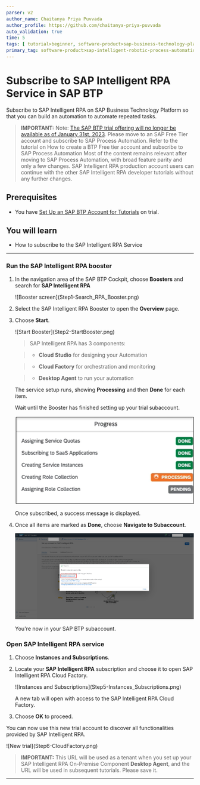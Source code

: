 ```yaml
---
parser: v2
author_name: Chaitanya Priya Puvvada
author_profile: https://github.com/chaitanya-priya-puvvada
auto_validation: true
time: 5
tags: [ tutorial>beginner, software-product>sap-business-technology-platform]
primary_tag: software-product>sap-intelligent-robotic-process-automation
---
```



# Subscribe to SAP Intelligent RPA Service in SAP BTP
<!-- description --> Subscribe to SAP Intelligent RPA on SAP Business Technology Platform so that you can build an automation to automate repeated tasks.

> **IMPORTANT:** Note: [The SAP BTP trial offering will no longer be available as of January 31st, 2023](https://blogs.sap.com/2023/01/09/trial-accounts-retirement-of-sap-intelligent-rpa-end-of-january-2023-and-the-move-forward/). Please move to an SAP Free Tier account and subscribe to SAP Process Automation.
Refer to the tutorial on How to create a BTP Free tier account and subscribe to SAP Process Automation
Most of the content remains relevant after moving to SAP Process Automation, with broad feature parity and only a few changes.
SAP Intelligent RPA production account users can continue with the other SAP Intelligent RPA developer tutorials without any further changes.

## Prerequisites
- You have [Set Up an SAP BTP Account for Tutorials](group.btp-setup) on trial.


## You will learn
  - How to subscribe to the SAP Intelligent RPA Service

---

### Run the SAP Intelligent RPA booster

1. In the navigation area of the SAP BTP Cockpit, choose **Boosters** and search for **SAP Intelligent RPA**

    <!-- border -->![Booster screen](Step1-Search_RPA_Booster.png)

2. Select the SAP Intelligent RPA Booster to open the **Overview** page.

3. Choose **Start**.

    <!-- border -->![Start Booster](Step2-StartBooster.png)

    > SAP Intelligent RPA has 3 components:

    >- **Cloud Studio** for designing your Automation

    >- **Cloud Factory** for orchestration and monitoring

    >- **Desktop Agent** to run your automation

    The service setup runs, showing **Processing** and then **Done** for each item.

    Wait until the Booster has finished setting up your trial subaccount.

    ![Booster Processing](step3-BoosterProgress.png)

    Once subscribed, a success message is displayed.

4. Once all items are marked as **Done**, choose **Navigate to Subaccount**.

    ![Navigate to Subaccount](Step4-Navigate_Subaccount.png)

    You're now in your SAP BTP subaccount.


### Open SAP Intelligent RPA service

1. Choose **Instances and Subscriptions**.

2. Locate your **SAP Intelligent RPA** subscription and choose it to open SAP Intelligent RPA Cloud Factory.

    <!-- border -->![Instances and Subscriptions](Step5-Instances_Subscriptions.png)

    A new tab will open with access to the SAP Intelligent RPA Cloud Factory.

3. Choose **OK** to proceed.

You can now use this new trial account to discover all functionalities provided by SAP Intelligent RPA.

<!-- border -->![New trial](Step6-CloudFactory.png)

> **IMPORTANT:** This URL will be used as a tenant when you set up your SAP Intelligent RPA On-Premise Component **Desktop Agent**, and the URL will be used in subsequent tutorials. Please save it.


---
